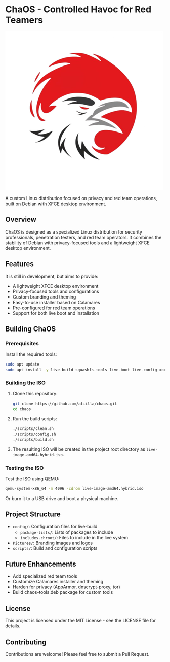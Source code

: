 # ChaOS - Controlled Havoc for Red Teamers

![ChaOS Logo](Pictures/chaos.png)

A custom Linux distribution focused on privacy and red team operations, built on Debian with XFCE desktop environment.

## Overview

ChaOS is designed as a specialized Linux distribution for security professionals, penetration testers, and red team operators. It combines the stability of Debian with privacy-focused tools and a lightweight XFCE desktop environment.

## Features
It is still in development, but aims to provide:
- A lightweight XFCE desktop environment
- Privacy-focused tools and configurations
- Custom branding and theming
- Easy-to-use installer based on Calamares
- Pre-configured for red team operations
- Support for both live boot and installation

## Building ChaOS

### Prerequisites

Install the required tools:

```bash
sudo apt update
sudo apt install -y live-build squashfs-tools live-boot live-config xorriso isolinux netselect-apt
```

### Building the ISO

1. Clone this repository:
   ```bash
   git clone https://github.com/atiilla/chaos.git
   cd chaos
   ```

2. Run the build scripts:
   ```bash
   ./scripts/clean.sh
   ./scripts/config.sh
   ./scripts/build.sh
   ```

3. The resulting ISO will be created in the project root directory as `live-image-amd64.hybrid.iso`.

### Testing the ISO

Test the ISO using QEMU:

```bash
qemu-system-x86_64 -m 4096 -cdrom live-image-amd64.hybrid.iso
```

Or burn it to a USB drive and boot a physical machine.

## Project Structure

- `config/`: Configuration files for live-build
  - `package-lists/`: Lists of packages to include
  - `includes.chroot/`: Files to include in the live system
- `Pictures/`: Branding images and logos
- `scripts/`: Build and configuration scripts

## Future Enhancements

- Add specialized red team tools
- Customize Calamares installer and theming
- Harden for privacy (AppArmor, dnscrypt-proxy, tor)
- Build chaos-tools.deb package for custom tools

## License

This project is licensed under the MIT License - see the LICENSE file for details.

## Contributing

Contributions are welcome! Please feel free to submit a Pull Request.
